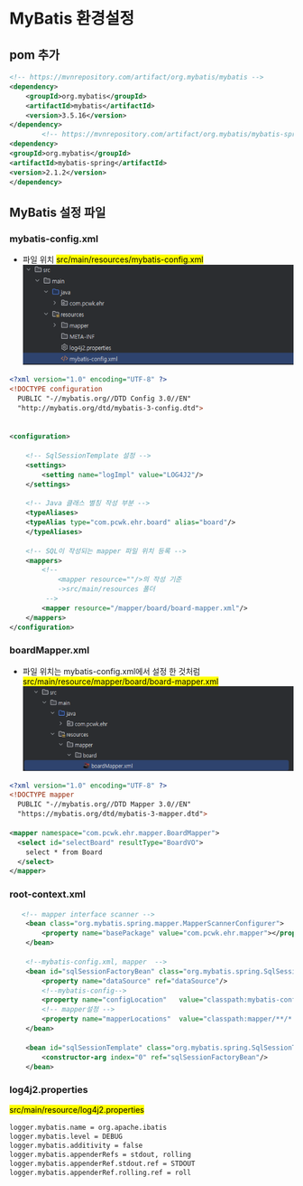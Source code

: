 # MyBatis 환경설정 

## pom 추가
```xml
<!-- https://mvnrepository.com/artifact/org.mybatis/mybatis -->
<dependency>
    <groupId>org.mybatis</groupId>
    <artifactId>mybatis</artifactId>
    <version>3.5.16</version>
</dependency>
        <!-- https://mvnrepository.com/artifact/org.mybatis/mybatis-spring -->
<dependency>
<groupId>org.mybatis</groupId>
<artifactId>mybatis-spring</artifactId>
<version>2.1.2</version>
</dependency>
```

## MyBatis 설정 파일

### mybatis-config.xml
- 파일 위치 <mark>src/main/resources/mybatis-config.xml</mark>  
![mybatis-config_xml.png](img%2Fmybatis-config_xml.png)
```xml
<?xml version="1.0" encoding="UTF-8" ?>
<!DOCTYPE configuration
  PUBLIC "-//mybatis.org//DTD Config 3.0//EN"
  "http://mybatis.org/dtd/mybatis-3-config.dtd">
       

<configuration>
    
    <!-- SqlSessionTemplate 설정 -->
    <settings>
        <setting name="logImpl" value="LOG4J2"/>
    </settings>
    
    <!-- Java 클래스 별칭 작성 부분 -->
    <typeAliases>
    <typeAlias type="com.pcwk.ehr.board" alias="board"/>
    </typeAliases>

    <!-- SQL이 작성되는 mapper 파일 위치 등록 -->
    <mappers>
        <!-- 
            <mapper resource=""/>의 작성 기준
            ->src/main/resources 폴더
         -->
        <mapper resource="/mapper/board/board-mapper.xml"/>
    </mappers>
</configuration>
```
### boardMapper.xml
- 파일 위치는 mybatis-config.xml에서 설정 한 것처럼
  <mark>src/main/resource/mapper/board/board-mapper.xml</mark>  
![boardmapperxml위치.png](img%2Fboardmapperxml%EC%9C%84%EC%B9%98.png)
```xml
<?xml version="1.0" encoding="UTF-8" ?>
<!DOCTYPE mapper
  PUBLIC "-//mybatis.org//DTD Mapper 3.0//EN"
  "https://mybatis.org/dtd/mybatis-3-mapper.dtd">

<mapper namespace="com.pcwk.ehr.mapper.BoardMapper">
  <select id="selectBoard" resultType="BoardVO">
    select * from Board
  </select>
</mapper>
```

### root-context.xml
```xml
   <!-- mapper interface scanner -->
    <bean class="org.mybatis.spring.mapper.MapperScannerConfigurer">
        <property name="basePackage" value="com.pcwk.ehr.mapper"></property>
    </bean>

    <!--mybatis-config.xml, mapper  -->
    <bean id="sqlSessionFactoryBean" class="org.mybatis.spring.SqlSessionFactoryBean">
        <property name="dataSource" ref="dataSource"/> 
        <!--mybatis-config-->
        <property name="configLocation"   value="classpath:mybatis-config.xml"/>
        <!-- mapper설정 -->
        <property name="mapperLocations"  value="classpath:mapper/**/*.xml"/>
    </bean>

    <bean id="sqlSessionTemplate" class="org.mybatis.spring.SqlSessionTemplate">
        <constructor-arg index="0" ref="sqlSessionFactoryBean"/>
    </bean>
```



### log4j2.properties
<mark>src/main/resource/log4j2.properties</mark>
```properties
logger.mybatis.name = org.apache.ibatis
logger.mybatis.level = DEBUG
logger.mybatis.additivity = false
logger.mybatis.appenderRefs = stdout, rolling
logger.mybatis.appenderRef.stdout.ref = STDOUT
logger.mybatis.appenderRef.rolling.ref = roll
```